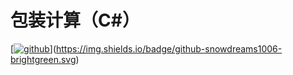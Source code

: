 # 包装计算（C#）
[[![github](https://img.shields.io/badge/github-snowdreams1006-brightgreen.svg)](https://github.com/snowdreams1006)](https://img.shields.io/badge/github-snowdreams1006-brightgreen.svg)
